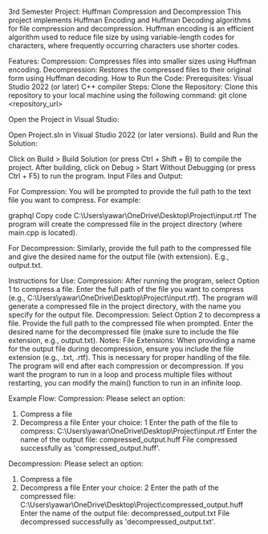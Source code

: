 3rd Semester Project: Huffman Compression and Decompression
This project implements Huffman Encoding and Huffman Decoding algorithms for file compression and decompression. Huffman encoding is an efficient algorithm used to reduce file size by using variable-length codes for characters, where frequently occurring characters use shorter codes.

Features:
Compression: Compresses files into smaller sizes using Huffman encoding.
Decompression: Restores the compressed files to their original form using Huffman decoding.
How to Run the Code:
Prerequisites:
Visual Studio 2022 (or later)
C++ compiler
Steps:
Clone the Repository: Clone this repository to your local machine using the following command:
git clone <repository_url>

Open the Project in Visual Studio:

Open Project.sln in Visual Studio 2022 (or later versions).
Build and Run the Solution:

Click on Build > Build Solution (or press Ctrl + Shift + B) to compile the project.
After building, click on Debug > Start Without Debugging (or press Ctrl + F5) to run the program.
Input Files and Output:

For Compression: You will be prompted to provide the full path to the text file you want to compress. For example:

graphql
Copy code
C:\Users\yawar\OneDrive\Desktop\Project\input.rtf
The program will create the compressed file in the project directory (where main.cpp is located).

For Decompression: Similarly, provide the full path to the compressed file and give the desired name for the output file (with extension). E.g., output.txt.

Instructions for Use:
Compression:
After running the program, select Option 1 to compress a file.
Enter the full path of the file you want to compress (e.g., C:\Users\yawar\OneDrive\Desktop\Project\input.rtf).
The program will generate a compressed file in the project directory, with the name you specify for the output file.
Decompression:
Select Option 2 to decompress a file.
Provide the full path to the compressed file when prompted.
Enter the desired name for the decompressed file (make sure to include the file extension, e.g., output.txt).
Notes:
File Extensions: When providing a name for the output file during decompression, ensure you include the file extension (e.g., .txt, .rtf). This is necessary for proper handling of the file.
The program will end after each compression or decompression. If you want the program to run in a loop and process multiple files without restarting, you can modify the main() function to run in an infinite loop.

Example Flow:
Compression:
Please select an option:
1. Compress a file
2. Decompress a file
Enter your choice: 1
Enter the path of the file to compress: C:\Users\yawar\OneDrive\Desktop\Project\input.rtf
Enter the name of the output file: compressed_output.huff
File compressed successfully as 'compressed_output.huff'.

Decompression:
Please select an option:
1. Compress a file
2. Decompress a file
Enter your choice: 2
Enter the path of the compressed file: C:\Users\yawar\OneDrive\Desktop\Project\compressed_output.huff
Enter the name of the output file: decompressed_output.txt
File decompressed successfully as 'decompressed_output.txt'.

